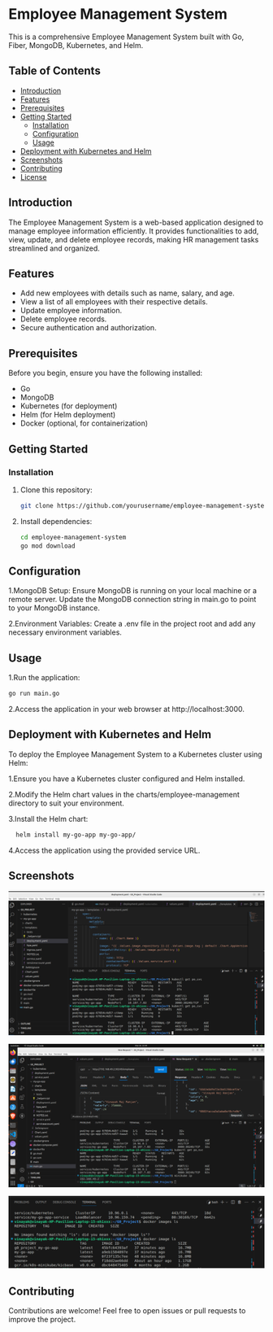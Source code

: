 # Employee Management System

This is a comprehensive Employee Management System built with Go, Fiber, MongoDB, Kubernetes, and Helm.

## Table of Contents

- [Introduction](#introduction)
- [Features](#features)
- [Prerequisites](#prerequisites)
- [Getting Started](#getting-started)
  - [Installation](#installation)
  - [Configuration](#configuration)
  - [Usage](#usage)
- [Deployment with Kubernetes and Helm](#deployment-with-kubernetes-and-helm)
- [Screenshots](#screenshots)
- [Contributing](#contributing)
- [License](#license)

## Introduction

The Employee Management System is a web-based application designed to manage employee information efficiently. It provides functionalities to add, view, update, and delete employee records, making HR management tasks streamlined and organized.

## Features

- Add new employees with details such as name, salary, and age.
- View a list of all employees with their respective details.
- Update employee information.
- Delete employee records.
- Secure authentication and authorization.

## Prerequisites

Before you begin, ensure you have the following installed:

- Go
- MongoDB
- Kubernetes (for deployment)
- Helm (for Helm deployment)
- Docker (optional, for containerization)

## Getting Started

### Installation

1. Clone this repository:

   ```bash
   git clone https://github.com/yourusername/employee-management-system.git

2. Install dependencies:

    ```bash
   cd employee-management-system
   go mod download

## Configuration
1.MongoDB Setup:
 Ensure MongoDB is running on your local machine or a remote server.
 Update the MongoDB connection string in main.go to point to your MongoDB instance.

2.Environment Variables:
 Create a .env file in the project root and add any necessary environment variables.

## Usage
1.Run the application:
  ```bash
  go run main.go 
  ```

2.Access the application in your web browser at http://localhost:3000.

## Deployment with Kubernetes and Helm
To deploy the Employee Management System to a Kubernetes cluster using Helm:

1.Ensure you have a Kubernetes cluster configured and Helm installed.

2.Modify the Helm chart values in the charts/employee-management directory to suit your environment.

3.Install the Helm chart:
 ```bash
   helm install my-go-app my-go-app/
```
4.Access the application using the provided service URL.

## Screenshots

![Screenshot 1](src/Screenshot%20from%202024-03-26%2022-47-45.png)

![Screenshot 1](src/Screenshot%20from%202024-03-26%2022-49-46.png)

![Screenshot 2](src/Screenshot%20from%202024-03-26%2022-51-21.png)


## Contributing
Contributions are welcome! Feel free to open issues or pull requests to improve the project.




